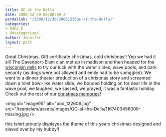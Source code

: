 ```yaml
---
title: GC at the Dells
date: 2006-12-30 00:00:00 Z
permalink: "/2006/12/30/20061230gc-at-the-dells/"
categories:
- Baby E
- Uncategorized
author: Jennifer
layout: post
---
```


Great Christmas, Gift certificate christmas, cold christmas!! Yep we had it all! The Davenport-Elam clan met up in madison and then headed for the [wisconsin dells](http://www.madcitythree.com/www.dells.com "wisconsin dells") to try our luck with the water slides, wave pools, and park security (as dogs were not allowed and emily had to be sumggled). We went to a dinner theater production of a christmas story and screamed down a tolet bowl-like water slide, we bonded holding on for dear life in the wave pool, we laughed, we sassed, we prayed, it was a fantastic holiday. Check out the rest of our [christmas memories](http://www.flickr.com/photos/jenniferandJennifers_photos/ "christmas memories")!

<img id="image95" alt="pod_122606.jpg" src="/teamelam/assets/images/GC-at-the-Dells/1167403456000-missing.jpg />

this tshirt proudly displayes the theme of this years christmas designed and slaved over by my hubby!!
